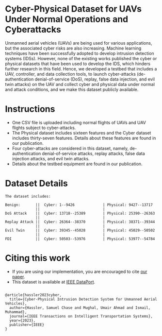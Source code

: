 
# Cyber-Physical Dataset for UAVs Under Normal Operations and Cyberattacks

Unmanned aerial vehicles (UAVs) are being used for various applications, but the associated cyber risks are also increasing. Machine learning techniques have been successfully adopted to develop intrusion detection systems (IDSs). However, none of the existing works published the cyber or physical datasets that have been used to develop the IDS, which hinders further research in this field. Hence, we developed a testbed that includes a UAV, controller, and data collection tools, to launch cyber-attacks (de-authentication denial-of-service (DoS), replay, false data injection, and evil twin attacks) on the UAV and collect cyber and physical data under normal and attack conditions, and we make this dataset publicly available.

# Instructions
- One CSV file is uploaded including normal flights of UAVs and UAV flights subject to cyber-attacks. 
- The Physical dataset includes sixteen features and the Cyber dataset includes thirty-seven features. Details about these features are found in our publication.
- Four cyber-attacks are considered in this dataset, namely, de-authentication denial-of-service attacks, replay attacks, false data injection attacks, and evil twin attacks. 
- Details about the testbed equipment are found in our publication.

# Dataset Details
```
The dataset includes:

Benign:       ||  Cyber: 1--9426             | Physical: 9427--13717
              ||                             |
DoS Attack    ||  Cyber: 13718--25389        | Physical: 25390--26363 
              ||                             |
Replay Attack ||  Cyber: 26364--38370        | Physical: 38371--39344  
              ||                             | 
Evil Twin     ||  Cyber: 39345--45028        | Physical: 45029--50502
              ||                             |
FDI           ||  Cyber: 50503--53976        | Physical: 53977--54784

```

# Citing this work
- If you are using our implementation, you are encouraged to cite [our paper](https://ieeexplore.ieee.org/abstract/document/10368002).
- This dataset is available at [IEEE DataPort](https://ieee-dataport.org/documents/cyber-physical-dataset-uavs-under-normal-operations-and-cyber-attacks).
``` 

@article{hassler2023cyber,
  title={Cyber-Physical Intrusion Detection System for Unmanned Aerial Vehicles},
  author={Hassler, Samuel Chase and Mughal, Umair Ahmad and Ismail, Muhammad},
  journal={IEEE Transactions on Intelligent Transportation Systems},
  year={2023},
  publisher={IEEE}
}

``` 


